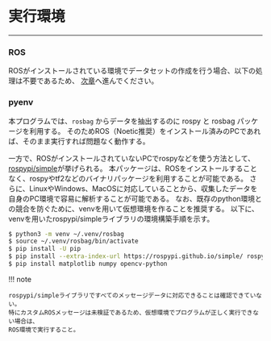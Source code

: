 # 実行環境

<!-- ******************************** -->
----
### ROS
ROSがインストールされている環境でデータセットの作成を行う場合、以下の処理は不要であるため、
[次章](./dataset.md)へ進んでください。


### pyenv
本プログラムでは、`rosbag` からデータを抽出するのに rospy と rosbag パッケージを利用する。
そのためROS（Noetic推奨）をインストール済みのPCであれば、そのまま実行すれば問題なく動作する。

一方で、ROSがインストールされていないPCでrospyなどを使う方法として、
[rospypi/simple](https://github.com/rospypi/simple)が挙げられる。
本パッケージは、ROSをインストールすることなく、rospyやtf2などのバイナリパッケージを利用することが可能である。
さらに、LinuxやWindows、MacOSに対応していることから、収集したデータを自身のPC環境で容易に解析することが可能である。
なお、既存のpython環境との競合を防ぐために、venvを用いて仮想環境を作ることを推奨する。
以下に、venvを用いたrospypi/simpleライブラリの環境構築手順を示す。

```bash
$ python3 -m venv ~/.venv/rosbag
$ source ~/.venv/rosbag/bin/activate
$ pip install -U pip
$ pip install --extra-index-url https://rospypi.github.io/simple/ rospy rosbag
$ pip install matplotlib numpy opencv-python
```

!!! note
    
    rospypi/simpleライブラリですべてのメッセージデータに対応できることは確認できていない。
    特にカスタムROSメッセージは未検証であるため、仮想環境でプログラムが正しく実行できない場合は、
    ROS環境で実行すること。

